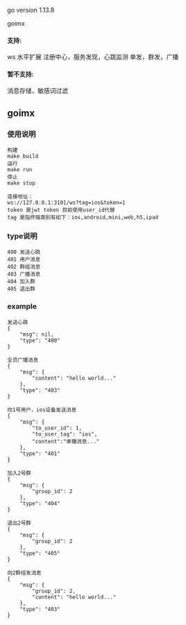 go version 1.13.8

goimx
#### 支持:
ws
水平扩展
注册中心，服务发现，心跳监测
单发，群发，广播

#### 暂不支持:
消息存储，敏感词过滤

## goimx 

### 使用说明

```
构建
make build
运行
make run
停止
make stop
```

```
连接地址：
ws://127.0.0.1:3101/ws?tag=ios&token=1
token 是jwt token 目前使用user_id代替
tag 是指终端类别有如下：ios,android,mini,web,h5,ipad
```
### type说明
```
400 发送心跳
401 用户消息
402 群组消息
403 广播消息
404 加入群
405 退出群
```
### example
```
发送心跳
{
	"msg": nil,
	"type": "400"
}

全员广播消息
{
	"msg": {
		"content": "hello world..."
	},
	"type": "403"
}

向1号用户，ios设备发送消息
{
	"msg": {
		"to_user_id": 1,
		"to_user_tag": "ios",
		"content":"单播消息..."
	},
	"type": "401"
}

加入2号群
{
	"msg": {
		"group_id": 2
	},
	"type": "404"
}

退出2号群
{
	"msg": {
		"group_id": 2
	},
	"type": "405"
}

向2群组发消息
{
	"msg": {
		"group_id": 2,
		"content": "hello world..."
	},
	"type": "403"
}
```
